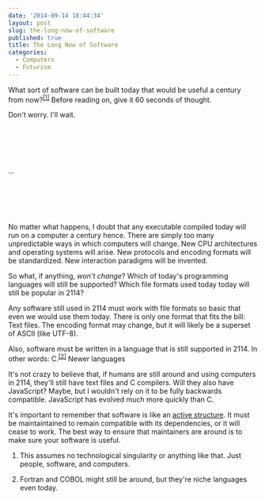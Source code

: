 ```yaml
---
date: '2014-09-14 18:44:34'
layout: post
slug: the-long-now-of-software
published: true
title: The Long Now of Software
categories:
  - Computers
  - Futurism
---
```


What sort of software can be built today that would be useful a century from now?<sup>[\[1\]](#ref_1)</sup> Before reading on, give it <span id="thought_countdown">60 seconds</span> of thought.

Don't worry. I'll wait.

<br />

<br />

<br />

<br />

...

<br />

<br />

<br />

<br />

No matter what happens, I doubt that any executable compiled today will run on a computer a century hence. There are simply too many unpredictable ways in which computers will change. New CPU architectures and operating systems will arise. New protocols and encoding formats will be standardized. New interaction paradigms will be invented.

So what, if anything, *won't change*? Which of today's programming languages will still be supported? Which file formats used today today will still be popular in 2114?

Any software still used in 2114 must work with file formats so basic that even we would use them today. There is only one format that fits the bill: Text files. The encoding format may change, but it will likely be a superset of ASCII (like UTF-8).

Also, software must be written in a language that is still supported in 2114. In other words: C.<sup>[\[2\]](#ref_2)</sup> Newer languages 

It's not crazy to believe that, if humans are still around and using computers in 2114, they'll still have text files and C compilers. Will they also have JavaScript? Maybe, but I wouldn't rely on it to be fully backwards compatible. JavaScript has evolved much more quickly than C. 





<!-- draft stuff below -->

It's important to remember that software is like an [active structure](https://en.wikipedia.org/wiki/Active_structure). It must be maintaintained to remain compatible with its dependencies, or it will cease to work. The best way to ensure that maintainers are around is to make sure your software is useful.


1. <span id="ref_1"></span>This assumes no technological singularity or anything like that. Just people, software, and computers.

2. <span id="ref_2"></span>Fortran and COBOL might still be around, but they're niche languages even today.


<script type="text/javascript">
setTimeout(function () {
  var i = 60,
    tc = document.getElementById("thought_countdown"),
    tci;

  tci = setInterval(function () {
    i--;
    if (i >= 0) {
      tc.innerHTML = i + " second" + (i === 1 ? "" : "s");
    } else {
      clearInterval(tci);
    }
  }, 1000);
}, 10000);

</script>
